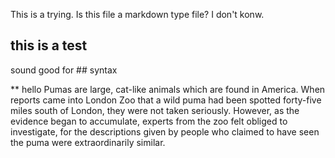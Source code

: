 This is a trying.
Is this file a markdown type file?
I don't konw.
## this is a test 
sound good for ## syntax

** hello
Pumas are large, cat-like animals which are found in America.
When reports came into London Zoo that a wild puma had been spotted forty-five miles south of London, 
they were not taken seriously.
However, as the evidence began to accumulate, experts from the zoo felt obliged to investigate, 
for the descriptions given by people who claimed to have seen the puma were extraordinarily similar.
